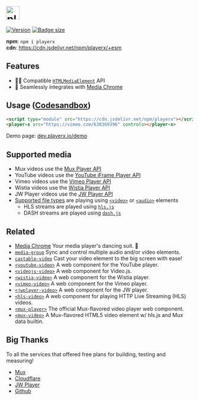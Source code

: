 # <a href="https://github.com/luwes/playerx"><img src="https://dev.playerx.io/images/playerx-logo.svg?sanitize=true" height="36" alt="playerx" /></a>

[![Version](https://img.shields.io/npm/v/playerx.svg?color=success&style=flat-square)](https://www.npmjs.com/package/playerx)
[![Badge size](https://img.badgesize.io/https://cdn.jsdelivr.net/npm/playerx/+esm?compression=gzip&label=gzip&style=flat-square)](https://bundlephobia.com/result?p=playerx)

**npm**: `npm i playerx`  
**cdn**: https://cdn.jsdelivr.net/npm/playerx/+esm  

## Features

- 🏄‍♂️ Compatible [`HTMLMediaElement`](https://developer.mozilla.org/en-US/docs/Web/API/HTMLMediaElement) API
- 🕺 Seamlessly integrates with [Media Chrome](https://github.com/muxinc/media-chrome)


## Usage ([Codesandbox](https://codesandbox.io/s/hello-playerx-22ku4))

```html
<script type="module" src="https://cdn.jsdelivr.net/npm/playerx"></script>
<player-x src="https://vimeo.com/638369396" controls></player-x>
```

Demo page: [dev.playerx.io/demo](https://dev.playerx.io/demo/)


## Supported media

* Mux videos use the [Mux Player API](https://github.com/muxinc/elements/blob/main/packages/mux-player/REFERENCE.md)
* YouTube videos use the [YouTube iFrame Player API](https://developers.google.com/youtube/iframe_api_reference)
* Vimeo videos use the [Vimeo Player API](https://developer.vimeo.com/player/sdk)
* Wistia videos use the [Wistia Player API](https://wistia.com/doc/player-api)
* JW Player videos use the [JW Player API](https://developer.jwplayer.com/jwplayer/docs/jw8-javascript-api-reference)
* [Supported file types](https://developer.mozilla.org/en-US/docs/Web/HTML/Supported_media_formats) are playing using [`<video>`](https://developer.mozilla.org/en/docs/Web/HTML/Element/video) or [`<audio>`](https://developer.mozilla.org/en/docs/Web/HTML/Element/audio) elements
  * HLS streams are played using [`hls.js`](https://github.com/video-dev/hls.js)
  * DASH streams are played using [`dash.js`](https://github.com/Dash-Industry-Forum/dash.js)


## Related

- [Media Chrome](https://github.com/muxinc/media-chrome) Your media player's dancing suit. 🕺
- [`media-group`](https://github.com/luwes/media-group) Sync and control multiple audio and/or video elements.
- [`castable-video`](https://github.com/muxinc/castable-video) Cast your video element to the big screen with ease!
- [`<youtube-video>`](https://github.com/muxinc/youtube-video-element) A web component for the YouTube player.
- [`<videojs-video>`](https://github.com/luwes/videojs-video-element) A web component for Video.js.
- [`<wistia-video>`](https://github.com/luwes/wistia-video-element) A web component for the Wistia player.
- [`<vimeo-video>`](https://github.com/luwes/vimeo-video-element) A web component for the Vimeo player.
- [`<jwplayer-video>`](https://github.com/luwes/jwplayer-video-element) A web component for the JW player.
- [`<hls-video>`](https://github.com/muxinc/hls-video-element) A web component for playing HTTP Live Streaming (HLS) videos.
- [`<mux-player>`](https://github.com/muxinc/elements/tree/main/packages/mux-player) The official Mux-flavored video player web component.
- [`<mux-video>`](https://github.com/muxinc/elements/tree/main/packages/mux-video) A Mux-flavored HTML5 video element w/ hls.js and Mux data builtin.


## Big Thanks

To all the services that offered free plans for building, testing and measuring!

- [Mux](https://mux.com/)
- [Cloudflare](https://www.cloudflare.com/)
- [JW Player](https://www.jwplayer.com/)
- [Github](https://github.com/)
